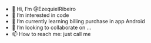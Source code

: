- 👋 Hi, I’m @EzequielRibeiro
- 👀 I’m interested in code
- 🌱 I’m currently learning billing purchase in app Android
- 💞️ I’m looking to collaborate on ...
- 📫 How to reach me: just call me 

<!---
EzequielRibeiro/EzequielRibeiro is a ✨ special ✨ repository because its `README.md` (this file) appears on your GitHub profile.
You can click the Preview link to take a look at your changes.
--->
